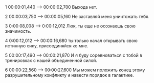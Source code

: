 1 00:00:01,440 --&gt; 00:00:02,700 Выхода нет.

2 00:00:03,750 --&gt; 00:00:05,160 Не заставляй меня уничтожать тебя.

3 0:00:08,008 --&gt; 0:00:12,012 Люк, ты еще не осознаешь свою значимость.

4 0:00:12,012 --&gt; 00:00:16,680 ты только начал открывать свою истинную силу, присоединяйся ко мне.

5 00:00:17,490 --&gt; 00:00:21,870 И я буду соревноваться с тобой в тренировках с нашей объединенной силой.

6 00:00:22,560 --&gt; 00:00:27,600 Мы можем положить конец этому разрушительному конфликту и навести порядок в галактике.
